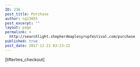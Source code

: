 ```yaml
---
ID: 236
post_title: Purchase
author: ng23055
post_excerpt: ""
layout: page
permalink: >
  http://searchlight.shepherdmaplesyrupfestival.com/purchase
published: true
post_date: 2017-12-21 03:23:22
---
```

[lifterlms_checkout]
